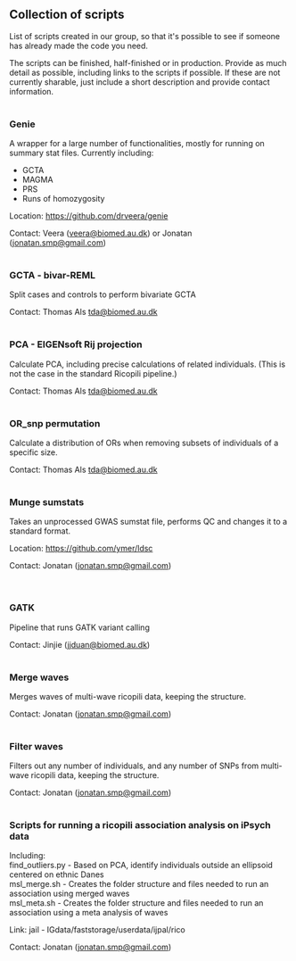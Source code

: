 ## Collection of scripts
List of scripts created in our group, so that it's possible to see if someone has already made the code you need.

The scripts can be finished, half-finished or in production. Provide as much detail as possible, including links to the scripts if possible. If these are not currently sharable, just include a short description and provide contact information.
<br><br>

### Genie

A wrapper for a large number of functionalities, mostly for running on summary stat files.
Currently including:
- GCTA
- MAGMA
- PRS
- Runs of homozygosity

Location: https://github.com/drveera/genie

Contact: Veera (veera@biomed.au.dk) or Jonatan (jonatan.smp@gmail.com)
<br><br>

### GCTA - bivar-REML
Split cases and controls to perform bivariate GCTA

Contact: Thomas Als tda@biomed.au.dk 
<br><br>

### PCA - EIGENsoft Rij projection
Calculate PCA, including precise calculations of related individuals. (This is not the case in the standard Ricopili pipeline.)

Contact: Thomas Als tda@biomed.au.dk 
<br><br>

### OR_snp permutation
Calculate a distribution of ORs when removing subsets of individuals of a specific size.

Contact: Thomas Als tda@biomed.au.dk 
<br><br>

### Munge sumstats
Takes an unprocessed GWAS sumstat file, performs QC and changes it to a standard format.

Location: https://github.com/ymer/ldsc   

Contact: Jonatan (jonatan.smp@gmail.com)  
<br><br>

### GATK
Pipeline that runs GATK variant calling

Contact: Jinjie (jjduan@biomed.au.dk)
<br><br>

### Merge waves
Merges waves of multi-wave ricopili data, keeping the structure.

Contact: Jonatan (jonatan.smp@gmail.com) 
<br><br>

### Filter waves
Filters out any number of individuals, and any number of SNPs from multi-wave ricopili data, keeping the structure.

Contact: Jonatan (jonatan.smp@gmail.com) 
<br><br>

### Scripts for running a ricopili association analysis on iPsych data
Including:  
find_outliers.py - Based on PCA, identify individuals outside an ellipsoid centered on ethnic Danes  
msl_merge.sh - Creates the folder structure and files needed to run an association using merged waves  
msl_meta.sh - Creates the folder structure and files needed to run an association using a meta analysis of waves

Link: jail - IGdata/faststorage/userdata/ijpal/rico

Contact: Jonatan (jonatan.smp@gmail.com) 
<br><br>
